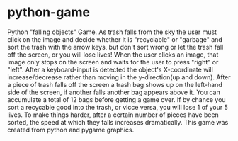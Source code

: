# python-game
Python "falling objects" Game. As trash falls from the sky the user must click on the image and decide whether it is "recyclable" or "garbage" and sort the trash with the arrow keys, but don't sort wrong or let the trash fall off the screen, or you will lose lives!
When the user clicks an image, that image only stops on the screen and waits for the user to press "right" or "left".
After a keyboard-input is detected the object's X-coordinate will increase/decrease rather than moving in the y-direction(up and down).
After a piece of trash falls off the screen a trash bag shows up on the left-hand side of the screen, if another falls another bag appears above it. 
You can accumulate a total of 12 bags before getting a game over.
If by chance you sort a recycable good into the trash, or vicce versa, you will lose 1 of your 5 lives.
To make things harder, after a certain number of pieces have been sorted, the speed at which they falls increases dramatically.
This game was created from python and pygame graphics.
